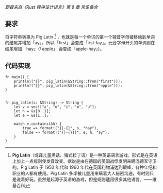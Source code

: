 *题目来自《Rust 程序设计语言》第 8 章 常见集合*

## 要求
将字符串转换为 Pig Latin [^*] ，也就是每一个单词的第一个辅音字母被移动到单词的结尾并增加「ay」，所以「first」会变成「irst-fay」。元音字母开头的单词则在结尾增加「hay」（「apple」 会变成「apple-hay」）。

[^*]: **Pig Latin**（或译儿童黑话、猪式拉丁话）是一种英语语言游戏，形式是在英语上加上一点规则使发音改变。据说是由在德国的英国战俘发明来瞒混德军守卫的。Pig Latin 于 1950 年代和 1960 年代在英国利物浦达到颠峰，各种年纪和职业的人都有使用。Pig Latin 多半被儿童用来瞒着大人秘密沟通，有时则只是说着好玩。虽然是起源于英语的游戏，但是规则适用很多其他语言。——维基百科

## 代码实现
```
fn main() {
    println!("{}", pig_latin(&String::from("first"))); 
    println!("{}", pig_latin(&String::from("apple"))); 
}


fn pig_latin(s: &String) -> String {
    let v = vec!["a", "e", "i", "o", "u"];
    let h = &s[0..1];
    let e = &s[1..];
    
    match v.contains(&h) {
        true => format!("{}-{}", s, "hay"),
        false => format!("{}-{}{}", e, h, "ay"),
    }
}
```

